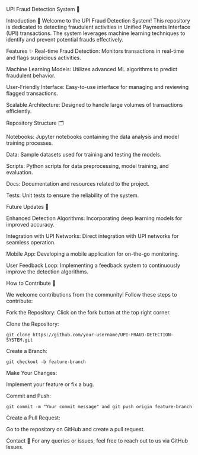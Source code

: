 UPI Fraud Detection System 🚨

Introduction 📖
Welcome to the UPI Fraud Detection System! This repository is dedicated to detecting fraudulent activities in Unified Payments Interface (UPI) transactions. The system leverages machine learning techniques to identify and prevent potential frauds effectively.

Features ✨
Real-time Fraud Detection: Monitors transactions in real-time and flags suspicious activities.

Machine Learning Models: Utilizes advanced ML algorithms to predict fraudulent behavior.

User-Friendly Interface: Easy-to-use interface for managing and reviewing flagged transactions.

Scalable Architecture: Designed to handle large volumes of transactions efficiently.

Repository Structure 🗂️

Notebooks: Jupyter notebooks containing the data analysis and model training processes.

Data: Sample datasets used for training and testing the models.

Scripts: Python scripts for data preprocessing, model training, and evaluation.

Docs: Documentation and resources related to the project.

Tests: Unit tests to ensure the reliability of the system.

Future Updates 🚀

Enhanced Detection Algorithms: Incorporating deep learning models for improved accuracy.

Integration with UPI Networks: Direct integration with UPI networks for seamless operation.

Mobile App: Developing a mobile application for on-the-go monitoring.

User Feedback Loop: Implementing a feedback system to continuously improve the detection algorithms.

How to Contribute 🤝

We welcome contributions from the community! Follow these steps to contribute:


Fork the Repository: Click on the fork button at the top right corner.

Clone the Repository: 
```
git clone https://github.com/your-username/UPI-FRAUD-DETECTION-SYSTEM.git
```

Create a Branch: 
```
git checkout -b feature-branch
```

Make Your Changes:

Implement your feature or fix a bug.

Commit and Push: 
```
git commit -m "Your commit message" and git push origin feature-branch
```

Create a Pull Request:

Go to the repository on GitHub and create a pull request.

Contact 📧
For any queries or issues, feel free to reach out to us via GitHub Issues.
